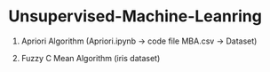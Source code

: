 # Unsupervised-Machine-Leanring

1. Apriori Algorithm
    (Apriori.ipynb -> code file
    MBA.csv -> Dataset)
    
2. Fuzzy C Mean Algorithm
      (iris dataset)
